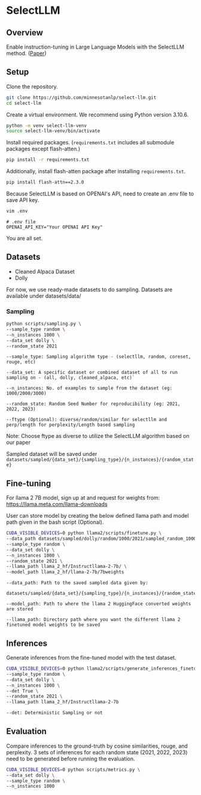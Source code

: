 # SelectLLM

## Overview

Enable instruction-tuning in Large Language Models with the SelectLLM method. ([Paper](https://arxiv.org/abs/2401.16553))

## Setup

Clone the repository.

```bash
git clone https://github.com/minnesotanlp/select-llm.git
cd select-llm
```

Create a virtual environment. We recommend using Python version 3.10.6.

```bash
python -m venv select-llm-venv
source select-llm-venv/bin/activate
```

Install required packages. (`requirements.txt` includes all submodule packages except flash-atten.)

```bash
pip install -r requirements.txt
```

Additionally, install flash-atten package after installing `requirements.txt`.

```bash
pip install flash-attn==2.3.0
```

Because SelectLLM is based on OPENAI's API, need to create an .env file to save API key.

```bash
vim .env
```

```env
# .env file
OPENAI_API_KEY="Your OPENAI API Key"
```

You are all set.

## Datasets

- Cleaned Alpaca Dataset
- Dolly

For now, we use ready-made datasets to do sampling. Datasets are available under datasets/data/

### Sampling

```bash
python scripts/sampling.py \
--sample_type random \
--n_instances 1000 \
--data_set dolly \
--random_state 2021
```

```
--sample_type: Sampling algorithm type - (selectllm, random, coreset, rouge, etc)

--data_set: A specific dataset or combined dataset of all to run sampling on - (all, dolly, cleaned_alpaca, etc)`

--n_instances: No. of examples to sample from the dataset (eg: 1000/2000/3000)

--random_state: Random Seed Number for reproducibility (eg: 2021, 2022, 2023)

--ftype (Optional): diverse/random/similar for selectllm and perp/length for perplexity/Length based sampling
```

Note: Choose ftype as diverse to utilize the SelectLLM algorithm based on our paper

Sampled dataset will be saved under `datasets/sampled/{data_set}/{sampling_type}/{n_instances}/{random_state}`

## Fine-tuning
For llama 2 7B model, sign up at and request for weights from: https://llama.meta.com/llama-downloads

User can store model by creating the below defined llama path and model path given in the bash script (Optional). 

```bash
CUDA_VISIBLE_DEVICES=0 python llama2/scripts/finetune.py \
--data_path datasets/sampled/dolly/random/1000/2021/sampled_random_1000.parquet.gzip \
--sample_type random \
--data_set dolly \
--n_instances 1000 \
--random_state 2021 \
--llama_path llama_2_hf/Instructllama-2-7b/ \
--model_path llama_2_hf/llama-2-7b/7bweights
```

```
--data_path: Path to the saved sampled data given by:

datasets/sampled/{data_set}/{sampling_type}/{n_instances}/{random_state}/sampled_{sampling_type}_{n_instances}.parquet.gzip

--model_path: Path to where the llama 2 HuggingFace converted weights are stored

--llama_path: Directory path where you want the different llama 2 finetuned model weights to be saved
```

## Inferences

Generate inferences from the fine-tuned model with the test dataset.

```bash
CUDA_VISIBLE_DEVICES=0 python llama2/scripts/generate_inferences_finetuned.py \
--sample_type random \
--data_set dolly \
--n_instances 1000 \
--det True \
--random_state 2021 \
--llama_path llama_2_hf/Instructllama-2-7b
```

```bash
--det: Deterministic Sampling or not
```

## Evaluation
Compare inferences to the ground-truth by cosine similarities, rouge, and perplexity. 3 sets of inferences for each random state (2021, 2022, 2023) need to be generated before running the evaluation.

```bash
CUDA_VISIBLE_DEVICES=0 python scripts/metrics.py \
--data_set dolly \
--sample_type random \
--n_instances 1000
```
